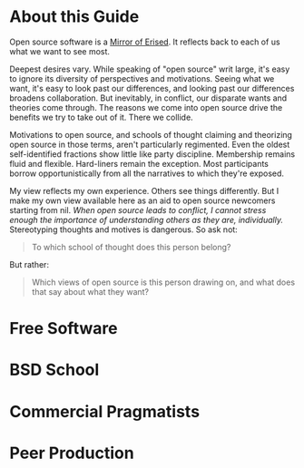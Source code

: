 # About this Guide

Open source software is a [Mirror of Erised](https://www.pottermore.com/writing-by-jk-rowling/the-mirror-of-erised).  It reflects back to each of us what we want to see most.

Deepest desires vary.  While speaking of "open source" writ large, it's easy to ignore its diversity of perspectives and motivations.  Seeing what we want, it's easy to look past our differences, and looking past our differences broadens collaboration.  But inevitably, in conflict, our disparate wants and theories come through.  The reasons we come into open source drive the benefits we try to take out of it.  There we collide.

Motivations to open source, and schools of thought claiming and theorizing open source in those terms, aren't particularly regimented.  Even the oldest self-identified fractions show little like party discipline.  Membership remains fluid and flexible.  Hard-liners remain the exception.  Most participants borrow opportunistically from all the narratives to which they're exposed.

My view reflects my own experience.  Others see things differently.  But I make my own view available here as an aid to open source newcomers starting from nil.  _When open source leads to conflict, I cannot stress enough the importance of understanding others as they are, individually._  Stereotyping thoughts and motives is dangerous.  So ask not:

> To which school of thought does this person belong?

But rather:

> Which views of open source is this person drawing on, and what does that say about what they want?

# Free Software

# BSD School

# Commercial Pragmatists

# Peer Production
